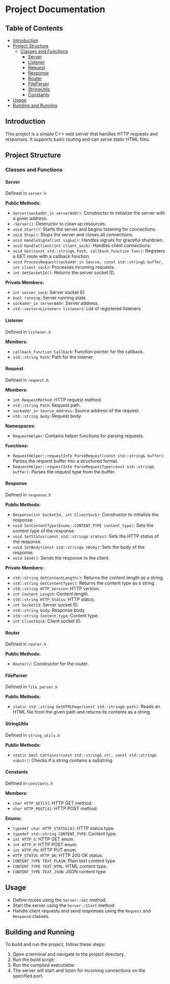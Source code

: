 # Project Documentation

## Table of Contents
- [Introduction](#introduction)
- [Project Structure](#project-structure)
    - [Classes and Functions](#classes-and-functions)
        - [Server](#server)
        - [Listener](#listener)
        - [Request](#request)
        - [Response](#response)
        - [Router](#router)
        - [FileParser](#fileparser)
        - [StringUtils](#stringutils)
        - [Constants](#constants)
- [Usage](#usage)
- [Building and Running](#building-and-running)

## Introduction
This project is a simple C++ web server that handles HTTP requests and responses. It supports basic routing and can serve static HTML files.

## Project Structure

### Classes and Functions

#### Server
Defined in `server.h`

**Public Methods:**
- `Server(sockaddr_in serverAddr)`: Constructor to initialize the server with a given address.
- `~Server()`: Destructor to clean up resources.
- `void Start()`: Starts the server and begins listening for connections.
- `void Stop()`: Stops the server and closes all connections.
- `void HandleSignal(int signal)`: Handles signals for graceful shutdown.
- `void HandleClient(int client_sock)`: Handles client connections.
- `void Get(const std::string& Path, callback_function func)`: Registers a GET route with a callback function.
- `void ProcessRequest(sockaddr_in Source, const std::string& buffer, int client_sock)`: Processes incoming requests.
- `int GetSocketId()`: Returns the server socket ID.

**Private Members:**
- `int server_sock`: Server socket ID.
- `bool running`: Server running state.
- `sockaddr_in serverAddr`: Server address.
- `std::vector<Listener> listeners`: List of registered listeners.

#### Listener
Defined in `listener.h`

**Members:**
- `callback_function Callback`: Function pointer for the callback.
- `std::string Path`: Path for the listener.

#### Request
Defined in `request.h`

**Members:**
- `int RequestMethod`: HTTP request method.
- `std::string Path`: Request path.
- `sockaddr_in Source_Address`: Source address of the request.
- `std::string body`: Request body.

**Namespaces:**
- `RequestHelper`: Contains helper functions for parsing requests.

**Functions:**
- `RequestHelper::requestInfo ParseRequest(const std::string& buffer)`: Parses the request buffer into a structured format.
- `RequestHelper::requestInfo ParseRequestType(const std::string& buffer)`: Parses the request type from the buffer.

#### Response
Defined in `response.h`

**Public Methods:**
- `Response(int SocketId, int ClientSock)`: Constructor to initialize the response.
- `void SetContentType(Enums::CONTENT_TYPE content_type)`: Sets the content type of the response.
- `void SetStatus(const std::string& status)`: Sets the HTTP status of the response.
- `void SetBody(const std::string& nBody)`: Sets the body of the response.
- `void Send()`: Sends the response to the client.

**Private Members:**
- `std::string GetContentLength()`: Returns the content length as a string.
- `std::string GetContentType()`: Returns the content type as a string.
- `std::string HTTP_Version`: HTTP version.
- `int Content_Length`: Content length.
- `std::string HTTP_Status`: HTTP status.
- `int SocketId`: Server socket ID.
- `std::string body`: Response body.
- `std::string Content_type`: Content type.
- `int ClientSock`: Client socket ID.

#### Router
Defined in `router.h`

**Public Methods:**
- `Router()`: Constructor for the router.

#### FileParser
Defined in `file_parser.h`

**Public Methods:**
- `static std::string GetHTMLPage(const std::string& path)`: Reads an HTML file from the given path and returns its contents as a string.

#### StringUtils
Defined in `string_utils.h`

**Public Methods:**
- `static bool Contains(const std::string& str, const std::string& substr)`: Checks if a string contains a substring.

#### Constants
Defined in `constants.h`

**Members:**
- `char HTTP_GET[3]`: HTTP GET method.
- `char HTTP_POST[4]`: HTTP POST method.

**Enums:**
- `typedef char HTTP_STATUS[8]`: HTTP status type.
- `typedef std::string CONTENT_TYPE`: Content type.
- `int HTTP_G`: HTTP GET enum.
- `int HTTP_P`: HTTP POST enum.
- `int HTTP_PU`: HTTP PUT enum.
- `HTTP_STATUS HTTP_OK`: HTTP 200 OK status.
- `CONTENT_TYPE TEXT_PLAIN`: Plain text content type.
- `CONTENT_TYPE TEXT_HTML`: HTML content type.
- `CONTENT_TYPE TEXT_JSON`: JSON content type.

## Usage
- Define routes using the `Server::Get` method.
- Start the server using the `Server::Start` method.
- Handle client requests and send responses using the `Request` and `Response` classes.

## Building and Running
To build and run the project, follow these steps:
1. Open a terminal and navigate to the project directory.
2. Run the build script:
3. Run the compiled executable:
4. The server will start and listen for incoming connections on the specified port.
